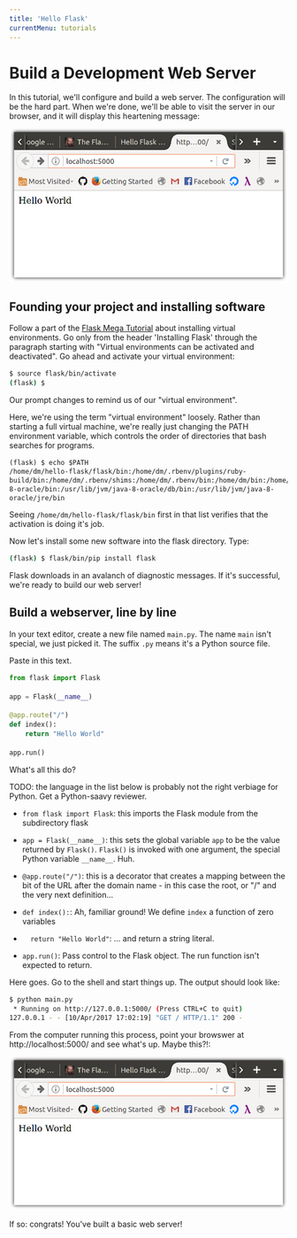 ```yaml
---
title: 'Hello Flask'
currentMenu: tutorials
---
```


# Build a Development Web Server

In this tutorial, we'll configure and build a web server. The
configuration will be the hard part. When we're done, we'll be able to
visit the server in our browser, and it will display this heartening message:

![Hello World screenshot](hello-world-browser-screenshot.png)

## Founding your project and installing software

Follow a part of the [Flask Mega Tutorial](https://blog.miguelgrinberg.com/post/the-flask-mega-tutorial-part-i-hello-world) about installing virtual environments. Go only from the header 'Installing Flask' through the paragraph starting with "Virtual environments can be activated and deactivated". Go ahead and activate your virtual environment:

```bash
$ source flask/bin/activate
(flask) $
```

Our prompt changes to remind us of our "virtual environment". 

<aside class="aside-note" markdown="1">
Here, we're using the term "virtual environment" loosely. Rather than starting a full virtual machine, we're really just changing the PATH environment variable, which controls the order of directories that bash searches for programs. 

```
(flask) $ echo $PATH
/home/dm/hello-flask/flask/bin:/home/dm/.rbenv/plugins/ruby-build/bin:/home/dm/.rbenv/shims:/home/dm/.rbenv/bin:/home/dm/bin:/home/dm/.local/bin:/usr/local/sbin:/usr/local/bin:/usr/sbin:/usr/bin:/sbin:/bin:/usr/games:/usr/local/games:/snap/bin:/usr/lib/jvm/java-8-oracle/bin:/usr/lib/jvm/java-8-oracle/db/bin:/usr/lib/jvm/java-8-oracle/jre/bin
```

Seeing `/home/dm/hello-flask/flask/bin` first in that list verifies that the activation is doing it's job. 
</aside>

Now let's install some new software into the flask directory. Type:

```bash
(flask) $ flask/bin/pip install flask
```

Flask downloads in an avalanch of diagnostic messages. If it's successful, we're ready to build our web server!

## Build a webserver, line by line

In your text editor, create a new file named `main.py`. The name
`main` isn't special, we just picked it. The suffix `.py` means it's a
Python source file.

Paste in this text.

```python
from flask import Flask

app = Flask(__name__)

@app.route("/")
def index():
    return "Hello World"

app.run()

```

What's all this do?

<aside class="aside-note" markdown="1">
TODO: the language in the list below is probably not the right verbiage for Python. Get a Python-saavy reviewer.
</aside>

- `from flask import Flask`: this imports the Flask module from the subdirectory flask 
- `app = Flask(__name__)`: this sets the global variable `app` to be the value returned by `Flask()`. `Flask()` is invoked with one argument, the special Python variable `__name__`.  Huh.

- `@app.route("/")`: this is a decorator that creates a mapping between the bit of the URL after the domain name - in this case the root, or  "/"  and the very next definition...
- `def index():`: Ah, familiar ground! We define `index` a function of zero variables
- `  return "Hello World"`: ... and return a string literal.
- `app.run()`: Pass control to the Flask object. The run function isn't expected to return.

Here goes. Go to the shell and start things up. The output should look like:

```bash
$ python main.py
 * Running on http://127.0.0.1:5000/ (Press CTRL+C to quit)
127.0.0.1 - - [10/Apr/2017 17:02:19] "GET / HTTP/1.1" 200 -
```

From the computer running this process, point your browswer at http://localhost:5000/ and see what's up. Maybe this?!:

![Hello World screenshot](hello-world-browser-screenshot.png)

If so: congrats! You've built a basic web server!
